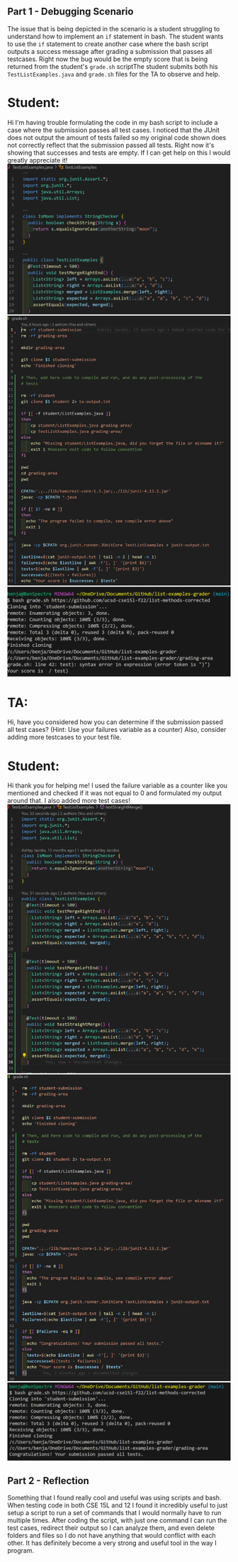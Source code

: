 ## Part 1 - Debugging Scenario
The issue that is being depicted in the scenario is a student struggling to understand how to implement an `if` statement in bash. The student wants to use the `if` statement to create another case where the bash script outputs a success message after grading a submission that passes all testcases. Right now the bug would be the empty score that is being returned from the student's `grade.sh` scriptThe student submits both his `TestListExamples.java` and `grade.sh` files for the TA to observe and help.

# Student: 
Hi I'm having trouble formulating the code in my bash script to include a case where the submission passes all test cases. I noticed that the JUnit does not output the amount of tests failed so my original code shown does not correctly reflect that the submission passed all tests. Right now it's showing that successes and tests are empty. If I can get help on this I would greatly appreciate it!
![Image](testcases.png)
![Image](gradescript.png)
![Image](outputone.png)

# TA: 
Hi, have you considered how you can determine if the submission passed all test cases? (Hint: Use your failures variable as a counter) Also, consider adding more testcases to your test file.

# Student:
Hi thank you for helping me! I used the failure variable as a counter like you mentioned and checked if it was not equal to 0 and formulated my output around that. I also added more test cases! 
![Image](newtestcasesfile.png)
![Image](newgradescript.png)
![Image](successoutput.png)

## Part 2 - Reflection
Something that I found really cool and useful was using scripts and bash. When testing code in both CSE 15L and 12 I found it incredibly useful to just setup a script to run a set of commands that I would normally have to run multiple times. After coding the script, with just one command I can run the test cases, redirect their output so I can analyze them, and even delete folders and files so I do not have anything that would conflict with each other. It has definitely become a very strong and useful tool in the way I program.
